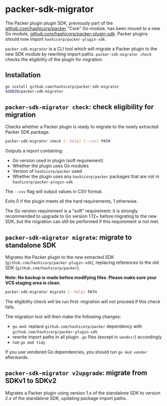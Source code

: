 # packer-sdk-migrator

The Packer plugin plugin SDK, previously part of the [github.com/hashicorp/packer](https://github.com/hashicorp/packer) "Core" Go module, has been moved to a new Go module, [github.com/hashicorp/packer-plugin-sdk](https://github.com/hashicorp/packer-plugin-sdk). Packer plugins should now import `hashicorp/packer-plugin-sdk`.

`packer-sdk-migrator` is a CLI tool which will migrate a Packer plugin to the new SDK module by rewriting import paths. `packer-sdk-migrator check` checks the eligibility of the plugin for migration.

## Installation

```sh
go install github.com/hashicorp/packer-sdk-migrator
$GOBIN/packer-sdk-migrator
```

## `packer-sdk-migrator check`: check eligibility for migration

Checks whether a Packer plugin is ready to migrate to the newly extracted Packer SDK package.

```sh
packer-sdk-migrator check [--help] [--csv] PATH
```

Outputs a report containing:
 - Go version used in plugin (soft requirement)
 - Whether the plugin uses Go modules
 - Version of `hashicorp/packer` used
 - Whether the plugin uses any `hashicorp/packer` packages that are not in `hashicorp/packer-plugin-sdk`

The `--csv` flag will output values in CSV format.

Exits 0 if the plugin meets all the hard requirements, 1 otherwise.

The Go version requirement is a "soft" requirement: it is strongly recommended to upgrade to Go version 1.12+ before migrating to the new SDK, but the migration can still be performed if this requirement is not met.

## `packer-sdk-migrator migrate`: migrate to standalone SDK

Migrates the Packer plugin to the new extracted SDK (`github.com/hashicorp/packer-plugin-sdk`), replacing references to the old SDK (`github.com/hashicorp/packer`).

**Note: No backup is made before modifying files. Please make sure your VCS staging area is clean.**

```sh
packer-sdk-migrator migrate [--help] PATH
```

The eligibility check will be run first: migration will not proceed if this check fails.

The migration tool will then make the following changes:
 - `go.mod`: replace `github.com/hashicorp/packer` dependency with `github.com/hashicorp/packer-plugin-sdk`
 - rewrite import paths in all plugin `.go` files (except in `vendor/`) accordingly
 - run `go mod tidy`

If you use vendored Go dependencies, you should run `go mod vendor` afterwards.

## `packer-sdk-migrator v2upgrade`: migrate from SDKv1 to SDKv2

Migrates a Packer plugin using version 1.x of the standalone SDK to version 2.x of the standalone SDK, updating package import paths.
